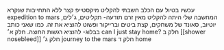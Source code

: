 עכשיו בטיול עם הכלב חשבתי להקליט מיקסטייפ קצר ללא התחייבות שנקרא expedition to mars
המחשבה שלי היתה להקליט מאין זרם תודעה- תקליטים, ג׳לים, יוטיוב, סאונד של משחקים, קצת ביטים וברייקור ופשוט להוציא את זה. כמו שאני כותב בבלוג- להוציא רגשות החוצה.
חלק א׳ can I just stay home?
חלק ב [[shower nosebleed]]
חלק ג׳ journey to the mars
חלק ד home